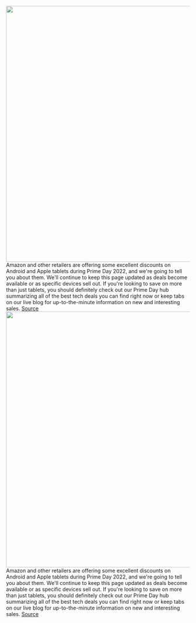 <img src='https://cdn.vox-cdn.com/thumbor/P4i_f9bJsHg-Csq9n69lN-anQHc=/0x0:2040x1360/1200x800/filters:focal(857x517:1183x843)/cdn.vox-cdn.com/uploads/chorus_image/image/71104956/dseifert_220305_5067_0001.0.jpg' width='700px' /><br/>
Amazon and other retailers are offering some excellent discounts on Android and Apple tablets during Prime Day 2022, and we're going to tell you about them. We'll continue to keep this page updated as deals become available or as specific devices sell out. If you're looking to save on more than just tablets, you should definitely check out our Prime Day hub summarizing all of the best tech deals you can find right now or keep tabs on our live blog for up-to-the-minute information on new and interesting sales.
<a href='https://www.theverge.com/23199072/amazon-prime-day-best-tablet-samsung-apple-ipad-deals-2022'> Source <a/><img src='https://cdn.vox-cdn.com/thumbor/P4i_f9bJsHg-Csq9n69lN-anQHc=/0x0:2040x1360/1200x800/filters:focal(857x517:1183x843)/cdn.vox-cdn.com/uploads/chorus_image/image/71104956/dseifert_220305_5067_0001.0.jpg' width='700px' /><br/>
Amazon and other retailers are offering some excellent discounts on Android and Apple tablets during Prime Day 2022, and we're going to tell you about them. We'll continue to keep this page updated as deals become available or as specific devices sell out. If you're looking to save on more than just tablets, you should definitely check out our Prime Day hub summarizing all of the best tech deals you can find right now or keep tabs on our live blog for up-to-the-minute information on new and interesting sales.
<a href='https://www.theverge.com/23199072/amazon-prime-day-best-tablet-samsung-apple-ipad-deals-2022'> Source <a/>
